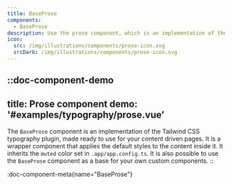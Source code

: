 ```yaml
---
title: BaseProse
components:
  - BaseProse
description: Use the prose component, which is an implementation of the Tailwind CSS typography plugin, made ready to use for your content driven pages.
icon:
  src: /img/illustrations/components/prose-icon.svg
  srcDark: /img/illustrations/components/prose-icon.svg
---
```


::doc-component-demo
---
title: Prose component
demo: '#examples/typography/prose.vue'
---
The `BaseProse` component is an implementation of the Tailwind CSS typography plugin, made ready to use for your content driven pages. It is a wrapper component that applies the default styles to the content inside it. It inherits the `muted` color set in `.app/app.config.ts`. It is also possible to use the `BaseProse` component as a base for your own custom components.
::

:doc-component-meta{name="BaseProse"}